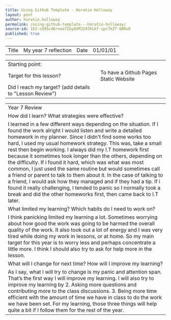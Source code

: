 ```yaml
---
title: Using Github Template - Horatio Holloway
layout: post
author: horatio.holloway
permalink: /using-github-template---horatio-holloway/
source-id: 1EI-cG95cd6rnooTZGy8VM3297Kikf-ipc7kZT-6RRv0
published: true
---
```

<table>
  <tr>
    <td>Title</td>
    <td>My year 7 reflection</td>
    <td>Date</td>
    <td>01/01/01</td>
  </tr>
</table>


<table>
  <tr>
    <td>Starting point:</td>
    <td></td>
  </tr>
  <tr>
    <td>Target for this lesson?</td>
    <td>To have a Github Pages Static Website</td>
  </tr>
  <tr>
    <td>Did I reach my target? 
(add details to "Lesson Review")</td>
    <td></td>
  </tr>
</table>


<table>
  <tr>
    <td>Year 7 Review</td>
  </tr>
  <tr>
    <td>How did I learn? What strategies were effective? </td>
  </tr>
  <tr>
    <td>I learned in a few different ways depending on the situation. If I found the work alright I would listen and write a detailed homework in my planner. Since I didn't find some works too hard, I used my usual homework strategy. This was, take a small rest then begin working. I always did my I.T homework first because it sometimes took longer than the others, depending on the difficulty. If i found it hard, which was what was most common, I just used the same routine but would sometimes call a friend or parent to talk to them about it. In the case of talking to a friend, I would ask how they managed and if they had a tip. If i found it really challenging, I tended to panic so I normally took a break and did the other homeworks first, then came back to I.T later.</td>
  </tr>
  <tr>
    <td>What limited my learning? Which habits do I need to work on? </td>
  </tr>
  <tr>
    <td>I think panicking limited my learning a lot. Sometimes worrying about how good the work was going to be harmed the overall quality of the work. It also took out a lot of energy and I was very tired while doing my work in lessons, or at home. So my main target for this year is to worry less and perhaps concentrate a little more. I think I should also try to ask for help more in the lesson.</td>
  </tr>
  <tr>
    <td>What will I change for next time? How will I improve my learning?</td>
  </tr>
  <tr>
    <td>As I say, what I will try to change is my panic and attention span. That’s the first way I will improve my learning. I will also try to improve my learning by 2. Asking more questions and contributing more to the class discussions. 3. Being more time efficient with the amount of time we have in class to do the work we have been set. For my learning, those three things will help quite a bit if I follow them for the rest of the year.</td>
  </tr>
</table>


